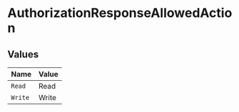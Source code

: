 # AuthorizationResponseAllowedAction


## Values

| Name    | Value   |
| ------- | ------- |
| `Read`  | Read    |
| `Write` | Write   |